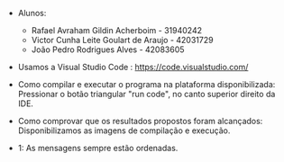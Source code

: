 * Alunos: 
    * Rafael Avraham Gildin Acherboim - 31940242
    * Victor Cunha Leite Goulart de Araujo - 42031729
    * João Pedro Rodrigues Alves - 42083605

* Usamos a Visual Studio Code : https://code.visualstudio.com/
* Como compilar e executar o programa na plataforma disponibilizada: Pressionar o botão triangular "run code", no canto superior direito da IDE.
* Como comprovar que os resultados propostos foram alcançados: Disponibilizamos as imagens de compilação e execução.
* 1: As mensagens sempre estão ordenadas. 
